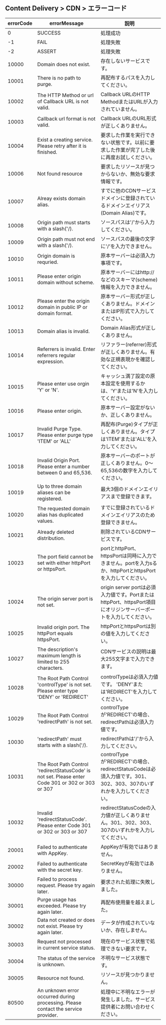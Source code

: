 
## Content Delivery > CDN > エラーコード

| errorCode | errorMessage | 説明 |
| --- | --- | --- |
| 0 | SUCCESS | 処理成功 |
| -1 | FAIL | 処理失敗 |
| -2 | ASSERT | 処理失敗 |
| 10000 | Domain does not exist. | 存在しないサービスです。 |
| 10001 | There is no path to purge. | 再配布するパスを入力してください。 |
| 10002 | The HTTP Method or url of Callback URL is not valid. | Callback URLのHTTP MethodまたはURLが入力されていません。 |
| 10003 | Callback url format is not valid. | Callback URLのURL形式が正しくありません。 |
| 10004 | Exist a creating service. Please retry after it is finished. | 要求した作業を実行できない状態です。以前に要求した作業が完了した後に再度お試しください。
| 10006 | Not found resource | 要求したリソースが見つからないか、無効な要求情報です。 | 
| 10007 | Alreay exists domain alias. | すでに他のCDNサービスドメインに登録されているドメインエイリアス(Domain Alias)です。 | 
| 10008 | Origin path must starts with a slash('/). | ソースパスは'/'から入力してください。| 
| 10009 | Origin path must not end with a slash('/). | ソースパスの最後の文字に'/'を入力できません。 | 
| 10010 | Origin domain is requried. | 原本サーバーは必須入力事項です。 | 
| 10011 | Please enter origin domain without scheme. | 原本サーバーにはhttp://などのスキーマ(scheme)情報を入力できません。 | 
| 10012 | Please enter the origin domain in public IP or domain format. | 原本サーバー形式が正しくありません。ドメインまたはIP形式で入力してください。 | 
| 10013 | Domain alias is invalid. | Domain Alias形式が正しくありません。 | 
| 10014 | Referrers is invalid. Enter referrers regular expression. | リファラー(referrer)形式が正しくありません。有効な正規表現かを確認してください。 |
| 10015 | Please enter use orgin 'Y' or 'N'. | キャッシュ満了設定の原本設定を使用するかは、'Y'または'N'を入力してください。  |
| 10016 | Please enter origin. | 原本サーバー設定がないか、正しくありません。 |
| 10017 | Invalid Purge Type. Please enter purge type 'ITEM' or 'ALL' | 再配布(Purge)タイプが正しくありません。タイプは'ITEM'または'ALL'を入力してください。 |
| 10018 | Invalid Origin Port. Please enter a number between 0 and 65,536. | 原本サーバーのポートが正しくありません。0～65,536の数字を入力してください。 |
| 10019 | Up to three domain aliases can be registered. | 最大3個のドメインエイリアスまで登録できます。 |
| 10020 | The requested domain alias has duplicated values. | すでに登録されているドメインエイリアスのため登録できません。 |
| 10021 | Already deleted distribution. | 削除されているCDNサービスです。 |
| 10023 | The port field cannot be set with either httpPort or httpsPort. | portとhttpPort、httpsPortは同時に入力できません。portを入力sるか、httpPortとhttpsPortを入力してください。  |
| 10024 | The origin server port is not set. | origin server portは必須入力値です。PortまたはhttpPort、httpsPort項目にオリジンサーバーポートを入力してください。 |
| 10025 | Invalid origin port. The httpPort equals httpsPort. | httpPortとhttpsPortは別の値を入力してください。 |
| 10027 | The description's maximum length is limited to 255 characters. | CDNサービスの説明は最大255文字まで入力できます。 |
| 10028 | The Root Path Control 'controlType' is not set. Please enter type 'DENY' or 'REDIRECT' | controlTypeは必須入力値です。 'DENY'または'REDIRECT'を入力してください。 |
| 10029 | The Root Path Control 'redirectPath' is not set. | controlTypeが'REDIRECT'の場合、redirectPathは必須入力値です。 |
| 10030 | 'redirectPath' must starts with a slash('/). | redirectPathは'/'から入力してください。 |
| 10031 | The Root Path Control 'redirectStatusCode' is not set. Please enter Code 301 or 302 or 303 or 307 | controlTypeが'REDIRECT'の場合、redirectStatusCodeは必須入力値です。301、302、303、307のいずれかを入力してください。 |
| 10032 | Invalid 'redirectStatusCode'. Please enter Code 301 or 302 or 303 or 307 | redirectStatusCodeの入力値が正しくありません。301、302、303、307のいずれかを入力してください。  |
| 20001 | Failed to authenticate with AppKey. | AppKeyが有効ではありません。 |
| 20002 | Failed to authenticate with the secret key. | SecretKeyが有効ではありません。 |
| 30000 | Failed to process request. Please try again later. | 要求された処理に失敗しました。 |
| 30001 | Purge usage has exceeded. Please try again later. | 再配布使用量を越えました。 |
| 30002 | Data not created or does not exist. Please try again later. | データが作成されていないか、存在しません。 |
| 30003 | Request not processed in current service status. | 現在のサービス状態で処理できない要求です。 |
| 30004 | The status of the service is unknown. | 不明なサービス状態です。 |
| 30005 | Resource not found. | リソースが見つかりません。 |
| 80500 | An unknown error occurred during processing. Please contact the service provider. | 処理中に不明なエラーが発生しました。サービス提供者にお問い合わせください。
